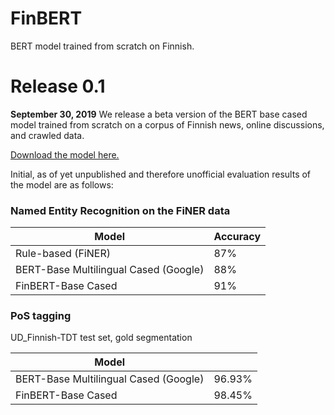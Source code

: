 # FinBERT

BERT model trained from scratch on Finnish.

# Release 0.1

**September 30, 2019** We release a beta version of the BERT base cased model trained from scratch on a corpus of Finnish news, online discussions, and crawled data. 

[Download the model here.](http://dl.turkunlp.org/finbert/)

Initial, as of yet unpublished and therefore unofficial evaluation results of the model are as follows:

### Named Entity Recognition on the FiNER data

| Model          | Accuracy |
|--------------------|----------|
| Rule-based (FiNER) | 87%      |
| BERT-Base Multilingual Cased (Google) | 88% |
| FinBERT-Base Cased  | 91% |


### PoS tagging

UD_Finnish-TDT test set, gold segmentation

| Model                         |      |
|-------------------------------|------|
| BERT-Base Multilingual Cased (Google) | 96.93% |
| FinBERT-Base Cased          | 98.45% |

